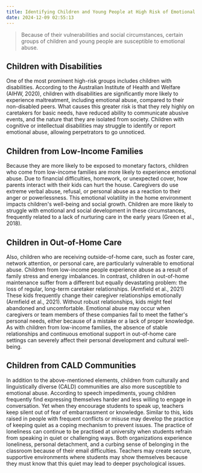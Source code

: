 ```yaml
---
title: Identifying Children and Young People at High Risk of Emotional Abuse
date: 2024-12-09 02:55:13
---
```


> Because of their vulnerabilities and social circumstances, certain groups of children and young people are susceptible to emotional abuse. 

## Children with Disabilities
One of the most prominent high-risk groups includes children with disabilities. According to the Australian Institute of Health and Welfare (AIHW, 2020), children with disabilities are significantly more likely to experience maltreatment, including emotional abuse, compared to their non-disabled peers. What causes this greater risk is that they rely highly on caretakers for basic needs, have reduced ability to communicate abusive events, and the nature that they are isolated from society. Children with cognitive or intellectual disabilities may struggle to identify or report emotional abuse, allowing perpetrators to go unnoticed.

## Children from Low-Income Families
Because they are more likely to be exposed to monetary factors, children who come from low-income families are more likely to experience emotional abuse. Due to financial difficulties, homework, or unexpected cover, how parents interact with their kids can hurt the house. Caregivers do use extreme verbal abuse, refusal, or personal abuse as a reaction to their anger or powerlessness. This emotional volatility in the home environment impacts children's well-being and social growth. Children are more likely to struggle with emotional and social development in these circumstances, frequently related to a lack of nurturing care in the early years (Green et al., 2018).

## Children in Out-of-Home Care
Also, children who are receiving outside-of-home care, such as foster care, network attention, or personal care, are particularly vulnerable to emotional abuse. Children from low-income people experience abuse as a result of family stress and energy imbalances. In contrast, children in out-of-home maintenance suffer from a different but equally devastating problem: the loss of regular, long-term caretaker relationships. (Armfield et al., 2021) These kids frequently change their caregiver relationships emotionally (Armfield et al., 2021). Without robust relationships, kids might feel abandoned and uncomfortable. Emotional abuse may occur when caregivers or team members of these companies fail to meet the father's personal needs, either because of a mistake or a lack of proper knowledge. As with children from low-income families, the absence of stable relationships and continuous emotional support in out-of-home care settings can severely affect their personal development and cultural well-being.


## Children from CALD Communities
In addition to the above-mentioned elements, children from culturally and linguistically diverse (CALD) communities are also more susceptible to emotional abuse. According to speech impediments, young children frequently find expressing themselves harder and less willing to engage in conversation. Yet when they encourage students to speak up, teachers keep silent out of fear of embarrassment or knowledge. Similar to this, kids raised in people with frequent conflicts or misuse may develop the practice of keeping quiet as a coping mechanism to prevent issues. The practice of loneliness can continue to be practised at university when students refrain from speaking in quiet or challenging ways. Both organizations experience loneliness, personal detachment, and a curbing sense of belonging in the classroom because of their email difficulties. Teachers may create secure, supportive environments where students may show themselves because they must know that this quiet may lead to deeper psychological issues.

